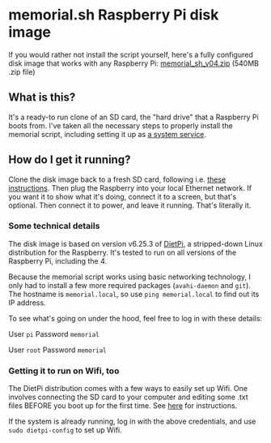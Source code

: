# memorial.sh Raspberry Pi disk image

If you would rather not install the script yourself, here's a fully configured disk image that works with any Raspberry Pi: [memorial_sh_v04.zip](https://christiansievers.info/files/memorial_sh_v04.zip) (540MB .zip file)

## What is this?

It's a ready-to run clone of an SD card, the "hard drive" that a Raspberry Pi boots from. I've taken all the necessary steps to properly install the memorial script, including setting it up as [a system service](how_to_make_run_as_system_service.md). 

## How do I get it running?

Clone the disk image back to a fresh SD card, following i.e. [these instructions](https://www.raspberrypi.org/documentation/installation/installing-images/README.md). Then plug the Raspberry into your local Ethernet network. If you want it to show what it's doing, connect it to a screen, but that's optional. Then connect it to power, and leave it running. That's literally it. 


### Some technical details

The disk image is based on version v6.25.3 of [DietPi](https://dietpi.com/), a stripped-down Linux distribution for the Raspberry. It's tested to run on all versions of the Raspberry Pi, including the 4.

Because the memorial script works using basic networking technology, I only had to install a few more required packages (`avahi-daemon` and `git`). The hostname is `memorial.local`, so use `ping memorial.local` to find out its IP address. 

To see what's going on under the hood, feel free to log in with these details:

User `pi` 
Password `memorial`

User `root`
Password `memorial`

### Getting it to run on Wifi, too

The DietPi distribution comes with a few ways to easily set up Wifi. One involves connecting the SD card to your computer and editing some .txt files BEFORE you boot up for the first time. See [here](https://dietpi.com/phpbb/viewtopic.php?t=9) for instructions. 

If the system is already running, log in with the above credentials, and use `sudo dietpi-config` to set up Wifi.
